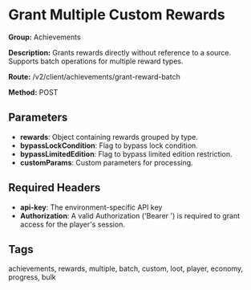 # Grant Multiple Custom Rewards

**Group:** Achievements

**Description:** Grants rewards directly without reference to a source. Supports batch operations for multiple reward types.

**Route:** /v2/client/achievements/grant-reward-batch

**Method:** POST

## Parameters

- **rewards**: Object containing rewards grouped by type.
- **bypassLockCondition**: Flag to bypass lock condition.
- **bypassLimitedEdition**: Flag to bypass limited edition restriction.
- **customParams**: Custom parameters for processing.

## Required Headers

- **api-key**: The environment-specific API key
- **Authorization**: A valid Authorization ('Bearer <token>') is required to grant access for the player's session.

## Tags

achievements, rewards, multiple, batch, custom, loot, player, economy, progress, bulk
